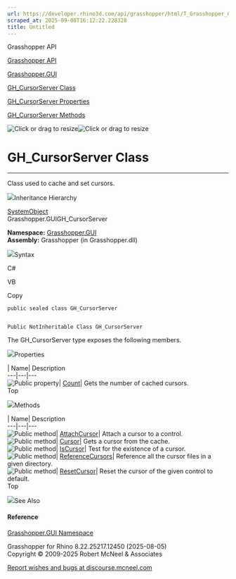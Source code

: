 ```yaml
---
url: https://developer.rhino3d.com/api/grasshopper/html/T_Grasshopper_GUI_GH_CursorServer.htm
scraped_at: 2025-09-08T16:12:22.228328
title: Untitled
---
```


Grasshopper API

[Grasshopper API](../html/723c01da-9986-4db2-8f53-6f3a7494df75.htm
"Grasshopper API")

[Grasshopper.GUI](../html/N_Grasshopper_GUI.htm "Grasshopper.GUI")

[GH_CursorServer Class](../html/T_Grasshopper_GUI_GH_CursorServer.htm
"GH_CursorServer Class")

[GH_CursorServer
Properties](../html/Properties_T_Grasshopper_GUI_GH_CursorServer.htm
"GH_CursorServer Properties")

[GH_CursorServer
Methods](../html/Methods_T_Grasshopper_GUI_GH_CursorServer.htm
"GH_CursorServer Methods")

![Click or drag to resize](../icons/TocOpen.gif)![Click or drag to
resize](../icons/TocClose.gif)

# GH_CursorServer Class  
  
---  
  
Class used to cache and set cursors.

![](../icons/SectionExpanded.png)Inheritance Hierarchy

[SystemObject](https://docs.microsoft.com/dotnet/api/system.object)  
Grasshopper.GUIGH_CursorServer  

**Namespace:** [Grasshopper.GUI](N_Grasshopper_GUI.htm)  
**Assembly:** Grasshopper (in Grasshopper.dll)

![](../icons/SectionExpanded.png)Syntax

C#

VB

Copy

    
    
    public sealed class GH_CursorServer
    
    
    Public NotInheritable Class GH_CursorServer

The GH_CursorServer type exposes the following members.

![](../icons/SectionExpanded.png)Properties

| Name| Description  
---|---|---  
![Public property](../icons/pubproperty.gif)|
[Count](P_Grasshopper_GUI_GH_CursorServer_Count.htm)|  Gets the number of
cached cursors.  
Top

![](../icons/SectionExpanded.png)Methods

| Name| Description  
---|---|---  
![Public method](../icons/pubmethod.gif)|
[AttachCursor](M_Grasshopper_GUI_GH_CursorServer_AttachCursor.htm)|  Attach a
cursor to a control.  
![Public method](../icons/pubmethod.gif)|
[Cursor](M_Grasshopper_GUI_GH_CursorServer_Cursor.htm)|  Gets a cursor from
the cache.  
![Public method](../icons/pubmethod.gif)|
[IsCursor](M_Grasshopper_GUI_GH_CursorServer_IsCursor.htm)|  Test for the
existence of a cursor.  
![Public method](../icons/pubmethod.gif)|
[ReferenceCursors](M_Grasshopper_GUI_GH_CursorServer_ReferenceCursors.htm)|
Reference all the cursor files in a given directory.  
![Public method](../icons/pubmethod.gif)|
[ResetCursor](M_Grasshopper_GUI_GH_CursorServer_ResetCursor.htm)|  Reset the
cursor of the given control to default.  
Top

![](../icons/SectionExpanded.png)See Also

#### Reference

[Grasshopper.GUI Namespace](N_Grasshopper_GUI.htm)

Grasshopper for Rhino 8.22.25217.12450 (2025-08-05)  
Copyright © 2009-2025 Robert McNeel & Associates

[Report wishes and bugs at
discourse.mcneel.com](https://discourse.mcneel.com/c/grasshopper)

